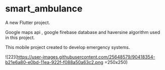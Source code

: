 # smart_ambulance

A new Flutter project.

Google maps api , google firebase database and haversine algorithm  used in this project.

This mobile project created to develop emergency systems.

![22](https://user-images.githubusercontent.com/25648579/90418354-b21e6a80-e0bd-11ea-922f-f088a50a63c2.png =250x250)


